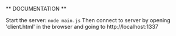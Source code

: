 ** DOCUMENTATION **

Start the server: `node main.js`
Then connect to server by opening 'client.html' in the browser and going to http://localhost:1337